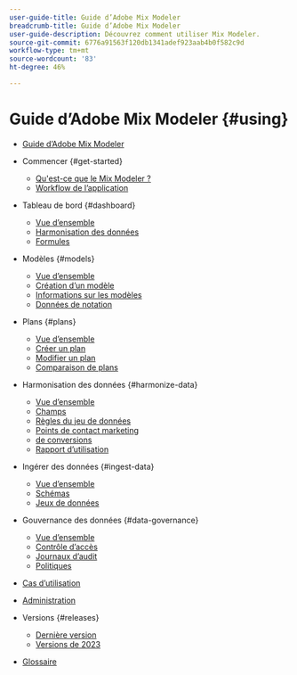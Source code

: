 ```yaml
---
user-guide-title: Guide d’Adobe Mix Modeler
breadcrumb-title: Guide d’Adobe Mix Modeler
user-guide-description: Découvrez comment utiliser Mix Modeler.
source-git-commit: 6776a91563f120db1341adef923aab4b0f582c9d
workflow-type: tm+mt
source-wordcount: '83'
ht-degree: 46%

---
```



# Guide d’Adobe Mix Modeler {#using}

+ [Guide d’Adobe Mix Modeler](/help/overview.md)

+ Commencer {#get-started}
   + [Qu&#39;est-ce que le Mix Modeler ?](/help/get-started/about.md)
   + [Workflow de l’application](/help/get-started/workflow.md)

+ Tableau de bord {#dashboard}
   + [Vue d’ensemble](/help/dashboard/overview.md)
   + [Harmonisation des données](/help/dashboard/harmonized-data.md)
   + [Formules](/help/dashboard/plans.md)

+ Modèles {#models}
   + [Vue d’ensemble](/help/models/overview.md)
   + [Création d’un modèle](/help/models/create.md)
   + [Informations sur les modèles](/help/models/insights.md)
   + [Données de notation](/help/models/scoring-data.md)

+ Plans {#plans}
   + [Vue d’ensemble](/help/plans/overview.md)
   + [Créer un plan](/help/plans/create.md)
   + [Modifier un plan](/help/plans/edit.md)
   + [Comparaison de plans](/help/plans/compare.md)

+ Harmonisation des données {#harmonize-data}
   + [Vue d’ensemble](/help/harmonize-data/overview.md)
   + [Champs](/help/harmonize-data/fields.md)
   + [Règles du jeu de données](/help/harmonize-data/dataset-rules.md)
   + [Points de contact marketing](/help/harmonize-data/marketing-touchpoints.md)
   + [de conversions](/help/harmonize-data/conversions.md)
   + [Rapport d’utilisation](/help/harmonize-data/usage-report.md)

+ Ingérer des données {#ingest-data}
   + [Vue d’ensemble](/help/ingest-data/overview.md)
   + [Schémas](/help/ingest-data/schemas.md)
   + [Jeux de données](/help/ingest-data/datasets.md)

+ Gouvernance des données {#data-governance}
   + [Vue d’ensemble](/help/data-governance/overview.md)
   + [Contrôle d’accès](/help/data-governance/access-controls.md)
   + [Journaux d’audit](/help/data-governance/audit-logs.md)
   + [Politiques](/help/data-governance/policies.md)

+ [Cas d’utilisation](/help/main-guide/use-cases.md)

+ [Administration](/help/main-guide/administration.md)

+ Versions {#releases}
   + [Dernière version](/help/releases/latest.md)
   + [Versions de 2023](/help/releases/2023.md)

+ [Glossaire](/help/main-guide/glossary.md)

